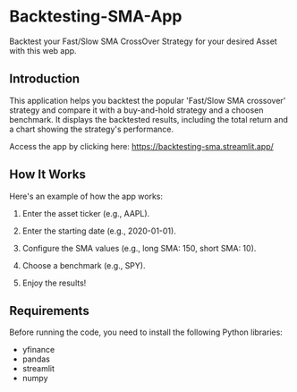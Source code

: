 # Backtesting-SMA-App
Backtest your Fast/Slow SMA CrossOver Strategy for your desired Asset with this web app.

## Introduction

This application helps you backtest the popular 'Fast/Slow SMA crossover' strategy and compare it with a buy-and-hold strategy and a choosen benchmark.
It displays the backtested results, including the total return and a chart showing the strategy's performance.

Access the app by clicking here: https://backtesting-sma.streamlit.app/

## How It Works

Here's an example of how the app works:

1. Enter the asset ticker (e.g., AAPL).

2. Enter the starting date (e.g., 2020-01-01).

3. Configure the SMA values (e.g., long SMA: 150, short SMA: 10).

4. Choose a benchmark (e.g., SPY).

5. Enjoy the results!

## Requirements

Before running the code, you need to install the following Python libraries:

- yfinance
- pandas
- streamlit
- numpy
